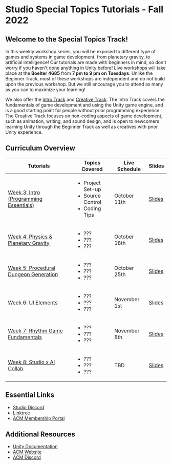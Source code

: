 # Studio Special Topics Tutorials - Fall 2022
## Welcome to the Special Topics Track!
In this weekly workshop series, you will be exposed to different type of games and systems in game development, from planetary gravity, to artificial intelligence! Our tutorials are made with beginners in mind, so don't worry if you haven't done anything in Unity before! Live workshops will take place at the **Boelter 4685** from **7 pm to 9 pm on Tuesdays**. Unlike the Beginner Track, most of these workshops are independent and do not build upon the previous workshop. But we still encourage you to attend as many as you can to maximize your learning!

We also offer the [Intro Track](https://github.com/uclaacm/studio-intro-tutorials) and [Creative Track](https://github.com/uclaacm/studio-creative-tutorials-f21). The Intro Track covers the fundamentals of game development and using the Unity game engine, and is a good starting point for people without prior programming experience. The Creative Track focuses on non-coding aspects of game development, such as animation, writing, and sound design, and is open to newcomers learning Unity through the Beginner Track as well as creatives with prior Unity experience.

## Curriculum Overview
| Tutorials | Topics Covered | Live Schedule | Slides |
|-----------|----------------|---------------|--------|
| [Week 3: Intro (Programming Essentials)]() |<ul><li>Project Set-up</li><li>Source Control</li><li>Coding Tips</li></ul>| October 11th | [Slides]() | 
| [Week 4: Physics & Planetary Gravity]() |<ul><li>???</li><li>???</li><li>???</li></ul>| October 18th | [Slides]() | 
| [Week 5: Procedural Dungeon Generation]() |<ul><li>???</li><li>???</li><li>???</li></ul>| October 25th | [Slides]() | 
| [Week 6: UI Elements]() |<ul><li>???</li><li>???</li><li>???</li></ul>| November 1st | [Slides]() | 
| [Week 7: Rhythm Game Fundamentals]() |<ul><li>???</li><li>???</li><li>???</li></ul>| November 8th | [Slides]() | 
| [Week 8: Studio x AI Collab]() |<ul><li>???</li><li>???</li><li>???</li></ul>| TBD | [Slides]() | 

## Essential Links
- [Studio Discord](https://discord.com/invite/bBk2Mcw)
- [Linktree](https://linktr.ee/acmstudio)
- [ACM Membership Portal](https://members.uclaacm.com/)

## Additional Resources
- [Unity Documentation](https://docs.unity3d.com/Manual/index.html)
- [ACM Website](https://www.uclaacm.com/)
- [ACM Discord](https://discord.com/invite/eWmzKsY)
